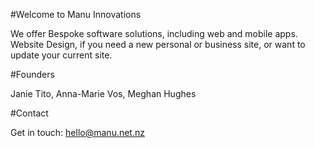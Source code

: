 #Welcome to Manu Innovations

We offer Bespoke software solutions, including web and mobile apps. Website Design, if you need a new personal or business site, or want to update your current site.

#Founders

Janie Tito,
Anna-Marie Vos,
Meghan Hughes

#Contact

Get in touch:
hello@manu.net.nz
